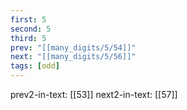 ```yaml
---
first: 5
second: 5
third: 5
prev: "[[many_digits/5/54]]"
next: "[[many_digits/5/56]]"
tags: [odd]
---
```

prev2-in-text: [[53]]
next2-in-text: [[57]]
